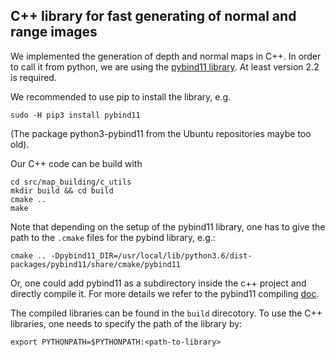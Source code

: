 ## C++ library for fast generating of normal and range images

We implemented the generation of depth and normal maps in C++. In order to call it from python, we are
using the [pybind11 library](https://github.com/pybind/pybind11). At least version 2.2 is required.

We recommended to use pip to install the library, e.g.

```
sudo -H pip3 install pybind11
```
(The package python3-pybind11 from the Ubuntu repositories maybe too old).

Our C++ code can be build with

```
cd src/map_building/c_utils
mkdir build && cd build
cmake ..
make
```

Note that depending on the setup of the pybind11 library, one has to give the path to the `.cmake` files
for the pybind library, e.g.:

```
cmake .. -Dpybind11_DIR=/usr/local/lib/python3.6/dist-packages/pybind11/share/cmake/pybind11
```
Or, one could add pybind11 as a subdirectory inside the c++ project and directly compile it. 
For more details we refer to the pybind11 compiling [doc](https://pybind11.readthedocs.io/en/stable/compiling.html).

The compiled libraries can be found in the `build` direcotory. To use the C++ libraries, 
one needs to specify the path of the library by:

```
export PYTHONPATH=$PYTHONPATH:<path-to-library>
```
